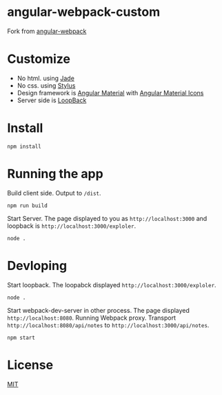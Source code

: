 # angular-webpack-custom

Fork from [angular-webpack](https://github.com/preboot/angular-webpack)

# Customize

* No html. using [Jade](http://jade-lang.com/)
* No css. using [Stylus](http://stylus-lang.com/)
* Design framework is [Angular Material](https://material.angularjs.org/latest/) with [Angular Material Icons](https://klarsys.github.io/angular-material-icons/)
* Server side is [LoopBack](http://loopback.io/)

# Install

`npm install`

# Running the app

Build client side. Output to `/dist`.
```
npm run build
```

Start Server. The page displayed to you as `http://localhost:3000` and loopback is `http://localhost:3000/exploler`.
```
node .
```

# Devloping

Start loopback. The loopabck displayed `http://localhost:3000/exploler`.
```
node .
```

Start webpack-dev-server in other process. The page displayed `http://localhost:8080`.
Running Webpack proxy. Transport `http://localhost:8080/api/notes` to `http://localhost:3000/api/notes`.
```
npm start
```

# License

[MIT](/LICENSE)
